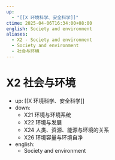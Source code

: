 ```yaml
---
up:
  - "[[X 环境科学、安全科学]]"
ctime: 2025-04-06T16:34:00+08:00
english: Society and environment
aliases:
  - X2 - Society and environment
  - Society and environment
  - 社会与环境
---
```


# X2 社会与环境

- up: [[X 环境科学、安全科学]]
- down:
	- X21 环境与环境系统
	- X22 环境与发展
	- X24 人类、资源、能源与环境的关系
	- X26 环境容量与环境自净
- english:
	- Society and environment
